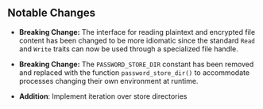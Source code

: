 <!--
This changelog file is intended to be updated during development and is automatically cleared after
a release
-->

## Notable Changes

- **Breaking Change:** The interface for reading plaintext and encrypted file content has been changed to be more
    idiomatic since the standard `Read` and `Write` traits can now be used through a specialized file handle.
- **Breaking Change:** The `PASSWORD_STORE_DIR` constant has been removed and replaced with the function
    `password_store_dir()` to accommodate processes changing their own environment at runtime.


- **Addition**: Implement iteration over store directories
